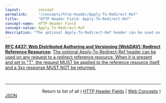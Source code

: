 ```yaml
---
layout:        concept
permalink:     "/concepts/http-header/Apply-To-Redirect-Ref"
title:         "HTTP Header Field: Apply-To-Redirect-Ref"
concept-name:  HTTP Header Field
concept-value: Apply-To-Redirect-Ref
description: "The optional Apply-To-Redirect-Ref header can be used on any request to a redirect reference resource. When it is present and set to \"T\", the request MUST be applied to the reference resource itself, and a 3xx response MUST NOT be returned."
---
```


**[RFC 4437: Web Distributed Authoring and Versioning (WebDAV): Redirect Reference Resources](/specs/IETF/RFC/4437 "This specification defines an extension to Web Distributed Authoring and Versioning (WebDAV) to allow clients to author HTTP redirect reference resources whose default response is an HTTP/1.1 3xx (Redirection) status code. A redirect reference makes it possible to access the target resourced indirectly through any URI mapped to the redirect reference resource. This specification does not address remapping of trees of resources or regular expression based redirections. There are no integrity guarantees associated with redirect reference resources. Other mechanisms can also be used to achieve the same functionality as this specification. This specification allows operators to experiment with this mechanism and develop experience on what is the best approach to the problem."):** [The optional Apply-To-Redirect-Ref header can be used on any request to a redirect reference resource. When it is present and set to "T", the request MUST be applied to the reference resource itself, and a 3xx response MUST NOT be returned.](http://tools.ietf.org/html/rfc4437#section-12.2 "Read documentation for HTTP Header Field &#34;Apply-To-Redirect-Ref&#34;")

<br/>
<hr/>

<p style="float : left"><a href="./Apply-To-Redirect-Ref.json" title="JSON representing this particular Web Concept value">JSON</a></p>
<p style="text-align: right">Return to list of all ( <a href="../http-headers">HTTP Header Fields</a> | <a href="../">Web Concepts</a> )</p>
